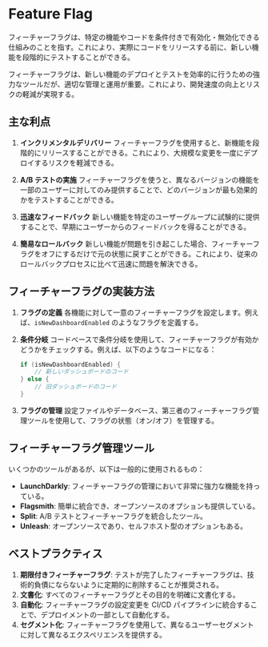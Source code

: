 # Feature Flag

フィーチャーフラグは、特定の機能やコードを条件付きで有効化・無効化できる仕組みのことを指す。これにより、実際にコードをリリースする前に、新しい機能を段階的にテストすることができる。

フィーチャーフラグは、新しい機能のデプロイとテストを効率的に行うための強力なツールだが、適切な管理と運用が重要。これにより、開発速度の向上とリスクの軽減が実現する。

## 主な利点

1. **インクリメンタルデリバリー**
   フィーチャーフラグを使用すると、新機能を段階的にリリースすることができる。これにより、大規模な変更を一度にデプロイするリスクを軽減できる。

2. **A/B テストの実施**
   フィーチャーフラグを使うと、異なるバージョンの機能を一部のユーザーに対してのみ提供することで、どのバージョンが最も効果的かをテストすることができる。

3. **迅速なフィードバック**
   新しい機能を特定のユーザーグループに試験的に提供することで、早期にユーザーからのフィードバックを得ることができる。

4. **簡易なロールバック**
   新しい機能が問題を引き起こした場合、フィーチャーフラグをオフにするだけで元の状態に戻すことができる。これにより、従来のロールバックプロセスに比べて迅速に問題を解決できる。

## フィーチャーフラグの実装方法

1. **フラグの定義**
   各機能に対して一意のフィーチャーフラグを設定します。例えば、`isNewDashboardEnabled` のようなフラグを定義する。

2. **条件分岐**
   コードベースで条件分岐を使用して、フィーチャーフラグが有効かどうかをチェックする。例えば、以下のようなコードになる：

   ```java
   if (isNewDashboardEnabled) {
       // 新しいダッシュボードのコード
   } else {
       // 旧ダッシュボードのコード
   }
   ```

3. **フラグの管理**
   設定ファイルやデータベース、第三者のフィーチャーフラグ管理ツールを使用して、フラグの状態（オン/オフ）を管理する。

## フィーチャーフラグ管理ツール

いくつかのツールがあるが、以下は一般的に使用されるもの：

- **LaunchDarkly**: フィーチャーフラグの管理において非常に強力な機能を持っている。
- **Flagsmith**: 簡単に統合でき、オープンソースのオプションも提供している。
- **Split**: A/B テストとフィーチャーフラグを統合したツール。
- **Unleash**: オープンソースであり、セルフホスト型のオプションもある。

## ベストプラクティス

1. **期限付きフィーチャーフラグ**: テストが完了したフィーチャーフラグは、技術的負債にならないように定期的に削除することが推奨される。
2. **文書化**: すべてのフィーチャーフラグとその目的を明確に文書化する。
3. **自動化**: フィーチャーフラグの設定変更を CI/CD パイプラインに統合することで、デプロイメントの一部として自動化する。
4. **セグメント化**: フィーチャーフラグを使用して、異なるユーザーセグメントに対して異なるエクスペリエンスを提供する。
